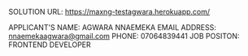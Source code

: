 SOLUTION URL:  https://maxng-testagwara.herokuapp.com/

APPLICANT'S NAME: AGWARA NNAEMEKA
EMAIL ADDRESS: nnaemekaagwara@gmail.com
PHONE: 07064839441
JOB POSITON: FRONTEND DEVELOPER

